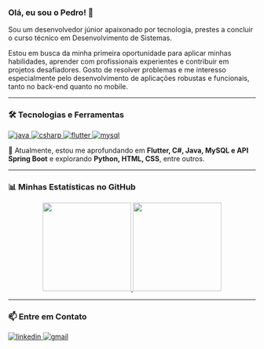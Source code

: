 ### Olá, eu sou o Pedro! 👋

<p align="left">
  Sou um desenvolvedor júnior apaixonado por tecnologia, prestes a concluir o curso técnico em Desenvolvimento de Sistemas. 
</p>

<p align="left">
  Estou em busca da minha primeira oportunidade para aplicar minhas habilidades, aprender com profissionais experientes e contribuir em projetos desafiadores. Gosto de resolver problemas e me interesso especialmente pelo desenvolvimento de aplicações robustas e funcionais, tanto no back-end quanto no mobile.
</p>

---

### 🛠️ Tecnologias e Ferramentas

<p align="left">
  <a href="https://www.java.com" target="_blank" rel="noreferrer"> 
    <img src="https://img.shields.io/badge/java-%23ED8B00.svg?style=for-the-badge&logo=openjdk&logoColor=white" alt="java"/> 
  </a>
  <a href="https://dotnet.microsoft.com/" target="_blank" rel="noreferrer"> 
    <img src="https://img.shields.io/badge/c%23-%23239120.svg?style=for-the-badge&logo=c-sharp&logoColor=white" alt="csharp"/> 
  </a>
  <a href="https://flutter.dev" target="_blank" rel="noreferrer"> 
    <img src="https://img.shields.io/badge/Flutter-%2302569B.svg?style=for-the-badge&logo=flutter&logoColor=white" alt="flutter"/> 
  </a>
  <a href="https://www.mysql.com/" target="_blank" rel="noreferrer"> 
    <img src="https://img.shields.io/badge/mysql-%234479A1.svg?style=for-the-badge&logo=mysql&logoColor=white" alt="mysql"/> 
  </a>
</p>

🌱 Atualmente, estou me aprofundando em **Flutter, C#, Java, MySQL e API Spring Boot** e explorando **Python, HTML, CSS**, entre outros.

---

### 📊 Minhas Estatísticas no GitHub

<p align="center">
  <a href="https://github.com/pedrocovisi">
    <img height="180em" src="https://github-readme-stats.vercel.app/api?username=pedrocovisi&show_icons=true&theme=dracula&include_all_commits=true&count_private=true&hide_border=true"/>
    <img height="180em" src="https://github-readme-stats.vercel.app/api/top-langs/?username=pedrocovisi&layout=compact&langs_count=7&theme=dracula&hide_border=true"/>
  </a>
</p>

---

### 📫 Entre em Contato

<p align="left">
  <a href="https://www.linkedin.com/in/pedro-henrique-de-oliveira-covisi-4ba670351" target="_blank">
    <img src="https://img.shields.io/badge/linkedin-%230077B5.svg?style=for-the-badge&logo=linkedin&logoColor=white" alt="linkedin"/>
  </a>
  <a href="mailto:covisip@gmail.com">
    <img src="https://img.shields.io/badge/Gmail-D14836?style=for-the-badge&logo=gmail&logoColor=white" alt="gmail"/>
  </a>
</p>
